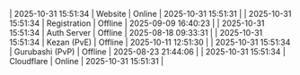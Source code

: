 | 2025-10-31 15:51:34 | Website | Online | 2025-10-31 15:51:31 |
| 2025-10-31 15:51:34 | Registration | Offline | 2025-09-09 16:40:23 |
| 2025-10-31 15:51:34 | Auth Server | Offline | 2025-08-18 09:33:31 |
| 2025-10-31 15:51:34 | Kezan (PvE) | Offline | 2025-10-11 12:51:30 |
| 2025-10-31 15:51:34 | Gurubashi (PvP) | Offline | 2025-08-23 21:44:06 |
| 2025-10-31 15:51:34 | Cloudflare | Online | 2025-10-31 15:51:31 |
